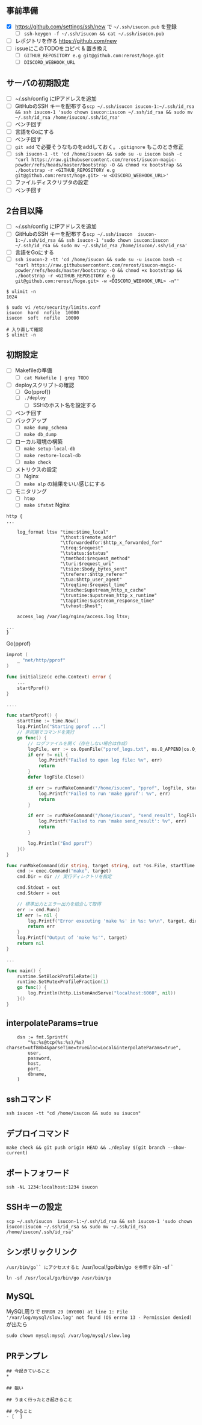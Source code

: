 ## 事前準備
- [x] https://github.com/settings/ssh/new で `~/.ssh/isucon.pub` を登録
    - [ ] `ssh-keygen -f ~/.ssh/isucon && cat ~/.ssh/isucon.pub`
- [ ] レポジトリを作る https://github.com/new
- [ ] issueにこのTODOをコピペ & 置き換え
	- [ ] `GITHUB_REPOSITORY e.g git@github.com:rerost/hoge.git`
	- [ ] `DISCORD_WEBHOOK_URL`

## サーバの初期設定
- [ ] ~/.ssh/config にIPアドレスを追加
- [ ] GitHubのSSH キーを配布する`scp ~/.ssh/isucon isucon-1:~/.ssh/id_rsa && ssh isucon-1 'sudo chown isucon:isucon ~/.ssh/id_rsa && sudo mv ~/.ssh/id_rsa /home/isucon/.ssh/id_rsa'`
- [ ] ベンチ回す
- [ ] 言語をGoにする
- [ ] ベンチ回す
- [ ] `git add` で必要そうなものをaddしておく。`.gitignore` もこのとき修正
- [ ] `ssh isucon-1 -tt 'cd /home/isucon && sudo su -u isucon bash -c "curl https://raw.githubusercontent.com/rerost/isucon-magic-powder/refs/heads/master/bootstrap -O && chmod +x bootstrap && ./bootstrap -r <GITHUB_REPOSITORY e.g git@github.com:rerost/hoge.git> -w <DISCORD_WEBHOOK_URL>'`
- [ ] ファイルディスクリプタの設定
- [ ] ベンチ回す

## 2台目以降
- [ ] ~/.ssh/config にIPアドレスを追加
- [ ] GitHubのSSH キーを配布する`scp ~/.ssh/isucon  isucon-1:~/.ssh/id_rsa && ssh isucon-1 'sudo chown isucon:isucon ~/.ssh/id_rsa && sudo mv ~/.ssh/id_rsa /home/isucon/.ssh/id_rsa'`
- [ ] 言語をGoにする
- [ ] `ssh isucon-2 -tt 'cd /home/isucon && sudo su -u isucon bash -c "curl https://raw.githubusercontent.com/rerost/isucon-magic-powder/refs/heads/master/bootstrap -O && chmod +x bootstrap && ./bootstrap -r <GITHUB_REPOSITORY e.g git@github.com:rerost/hoge.git> -w <DISCORD_WEBHOOK_URL> -n"'`

```
$ ulimit -n
1024

$ sudo vi /etc/security/limits.conf
isucon  hard  nofile  10000
isucon  soft  nofile  10000

# 入り直して確認
$ ulimit -n
```

## 初期設定
- [ ] Makefileの準備
    - [ ] `cat Makefile | grep TODO`
- [ ] deployスクリプトの確認
    - [ ] Go(pprof))
    - [ ] `./deploy`
        - [  ] SSHのホスト名を設定する
- [ ] ベンチ回す
- [ ] バックアップ
    - [ ] `make dump_schema`
    - [ ] `make db_dump`
- [ ] ローカル環境の構築
    - [ ] `make setup-local-db`
    - [ ] `make restore-local-db`
    - [ ] `make check`
- [ ] メトリクスの設定
    - [ ] Nginx
    - [ ] `make alp` の結果をいい感じにする
- [ ] モニタリング
    - [ ] `htop`
    - [ ] `make ifstat`
Nginx

```
http {
...

	log_format ltsv "time:$time_local"
					"\thost:$remote_addr"
					"\tforwardedfor:$http_x_forwarded_for"
					"\treq:$request"
					"\tstatus:$status"
					"\tmethod:$request_method"
					"\turi:$request_uri"
					"\tsize:$body_bytes_sent"
					"\treferer:$http_referer"
					"\tua:$http_user_agent"
					"\treqtime:$request_time"
					"\tcache:$upstream_http_x_cache"
					"\truntime:$upstream_http_x_runtime"
					"\tapptime:$upstream_response_time"
					"\tvhost:$host";

	access_log /var/log/nginx/access.log ltsv;

...
}
```

Go(pprof)

```go
improt (
	_ "net/http/pprof"
)

func initialize(c echo.Context) error {
    ...
    startPprof()
}

....

func startPprof() {
	startTime := time.Now()
	log.Println("Starting pprof ...")
	// 非同期でコマンドを実行
	go func() {
		// ログファイルを開く（存在しない場合は作成）
		logFile, err := os.OpenFile("pprof_logs.txt", os.O_APPEND|os.O_CREATE|os.O_WRONLY, 0644)
		if err != nil {
			log.Printf("Failed to open log file: %v", err)
			return
		}
		defer logFile.Close()

		if err := runMakeCommand("/home/isucon", "pprof", logFile, startTime); err != nil {
			log.Printf("Failed to run 'make pprof': %v", err)
			return
		}

		if err := runMakeCommand("/home/isucon", "send_result", logFile, startTime); err != nil {
			log.Printf("Failed to run 'make send_result': %v", err)
			return
		}

		log.Println("End pprof")
	}()
}

func runMakeCommand(dir string, target string, out *os.File, startTime time.Time) error {
	cmd := exec.Command("make", target)
	cmd.Dir = dir // 実行ディレクトリを指定

	cmd.Stdout = out
	cmd.Stderr = out

	// 標準出力とエラー出力を結合して取得
	err := cmd.Run()
	if err != nil {
		log.Printf("Error executing 'make %s' in %s: %v\n", target, dir, err)
		return err
	}
	log.Printf("Output of 'make %s'", target)
	return nil
}

...

func main() {
	runtime.SetBlockProfileRate(1)
	runtime.SetMutexProfileFraction(1)
	go func() {
		log.Println(http.ListenAndServe("localhost:6060", nil))
	}()
}
```

## interpolateParams=true
```
	dsn := fmt.Sprintf(
		"%s:%s@tcp(%s:%s)/%s?charset=utf8mb4&parseTime=true&loc=Local&interpolateParams=true",
		user,
		password,
		host,
		port,
		dbname,
	)
```

## sshコマンド
```
ssh isucon -tt "cd /home/isucon && sudo su isucon"
```

## デプロイコマンド
```
make check && git push origin HEAD && ./deploy $(git branch --show-current)
```

## ポートフォワード
```
ssh -NL 1234:localhost:1234 isucon

```

## SSHキーの設定
```
scp ~/.ssh/isucon  isucon-1:~/.ssh/id_rsa && ssh isucon-1 'sudo chown isucon:isucon ~/.ssh/id_rsa && sudo mv ~/.ssh/id_rsa /home/isucon/.ssh/id_rsa'
```

## シンボリックリンク
`/usr/bin/go`` にアクセスすると `/usr/local/go/bin/go`  を参照する
`ln -sf <dst> <src>`

```
ln -sf /usr/local/go/bin/go /usr/bin/go
```

## MySQL
MySQL周りで `ERROR 29 (HY000) at line 1: File '/var/log/mysql/slow.log' not found (OS errno 13 - Permission denied)` が出たら
```
sudo chown mysql:mysql /var/log/mysql/slow.log
```

## PRテンプレ
```
## 今起きていること
*

## 狙い

## うまく行ったとき起きること

## やること
- [  ]
  ```
